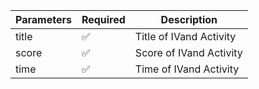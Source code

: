
| Parameters      	| Required 	                        | Description                                     	|
|-----------------	|----------	                        |-------------------------------------------------	|
| title           	| :white_check_mark:      	        | Title of IVand Activity                           |
| score     	    | :white_check_mark:      	        | Score of IVand Activity                           |
| time              | :white_check_mark:     	        | Time of IVand Activity                            |

